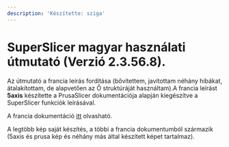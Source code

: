 ```yaml
---
description: 'Készítette: sziga'
---
```


# SuperSlicer magyar használati útmutató \(Verzió 2.3.56.8\).

Az útmutató a francia leírás fordítása \(bővítettem, javítottam néhány hibákat,  átalakítottam,  de alapvetően az Ő struktúráját használtam\).A francia leírást **5axis** készítette a PrusaSlicer dokumentációja alapján kiegészítve a SuperSlicer funkciók leírásával. 

A francia dokumentáció [itt](https://github.com/5axes/SuperSlicer-FRDocumentation/) olvasható.

A legtöbb kép saját készítés, a többi a francia dokumentumból származik \(5axis és prusa kép és néhány más által készített képet tartalmaz\).

